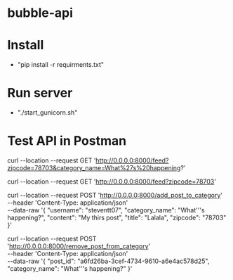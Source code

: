 # bubble-api

# Install
- "pip install -r requirments.txt"

# Run server
- "./start_gunicorn.sh"

# Test API in Postman

curl --location --request GET 'http://0.0.0.0:8000/feed?zipcode=78703&category_name=What%27s%20happening?'

curl --location --request GET 'http://0.0.0.0:8000/feed?zipcode=78703'

curl --location --request POST 'http://0.0.0.0:8000/add_post_to_category' \
--header 'Content-Type: application/json' \
--data-raw '{
    "username": "steventt07",
    "category_name": "What'\''s happening?",
    "content": "My thirs post",
	"title": "Lalala",
    "zipcode": "78703"
}'

curl --location --request POST 'http://0.0.0.0:8000/remove_post_from_category' \
--header 'Content-Type: application/json' \
--data-raw '{
    "post_id": "a6fd26ba-3cef-4734-9610-a6e4ac578d25",
    "category_name": "What'\''s happening?"
}'
